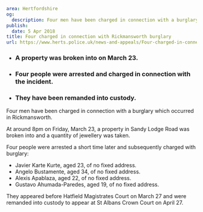```yaml
area: Hertfordshire
og:
  description: Four men have been charged in connection with a burglary which occurred in Rickmansworth.
publish:
  date: 5 Apr 2018
title: Four charged in connection with Rickmansworth burglary
url: https://www.herts.police.uk/news-and-appeals/Four-charged-in-connection-with-Rickmansworth-burglary-0013C
```

* ### A property was broken into on March 23.

 * ### Four people were arrested and charged in connection with the incident.

 * ### They have been remanded into custody.

Four men have been charged in connection with a burglary which occurred in Rickmansworth.

At around 8pm on Friday, March 23, a property in Sandy Lodge Road was broken into and a quantity of jewellery was taken.

Four people were arrested a short time later and subsequently charged with burglary:

 * Javier Karte Kurte, aged 23, of no fixed address.
 * Angelo Bustamente, aged 34, of no fixed address.
 * Alexis Apablaza, aged 22, of no fixed address.
 * Gustavo Ahumada-Paredes, aged 19, of no fixed address.

They appeared before Hatfield Magistrates Court on March 27 and were remanded into custody to appear at St Albans Crown Court on April 27.
